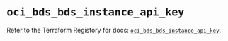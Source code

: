 # `oci_bds_bds_instance_api_key`

Refer to the Terraform Registory for docs: [`oci_bds_bds_instance_api_key`](https://registry.terraform.io/providers/oracle/oci/6.18.0/docs/resources/bds_bds_instance_api_key).
